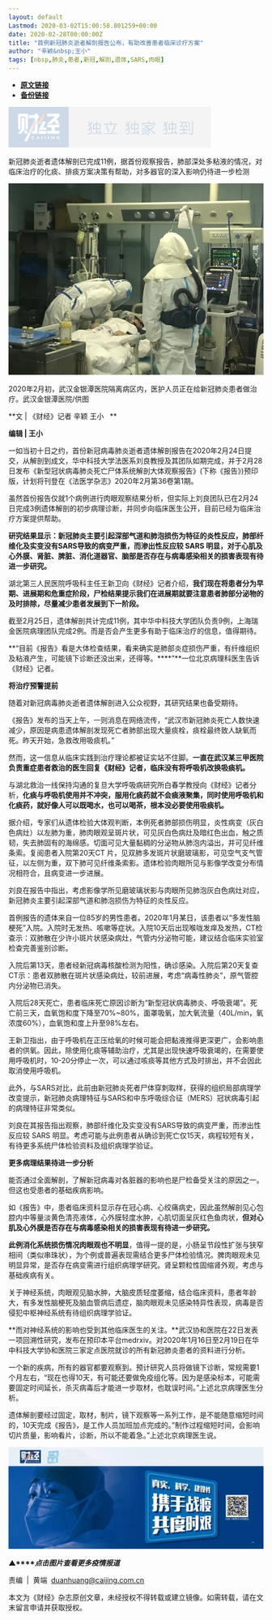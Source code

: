 ```yaml
---
layout: default
Lastmod: 2020-03-02T15:00:58.801259+00:00
date: 2020-02-28T00:00:00Z
title: "首例新冠肺炎逝者解剖报告公布，有助改善患者临床诊疗方案"
author: "辛颖&nbsp;王小"
tags: [nbsp,肺炎,患者,新冠,解剖,遗体,SARS,肉眼]
---
```


* [**原文链接**](https://mp.weixin.qq.com/s/uNsKRRrJcZy5jahZabRzYw)
* [**备份链接**](http://archive.today/zseNW)


![](/images/post/77e6cfb5c7ef66e00d9bd04f74961594.jpg)

新冠肺炎逝者遗体解剖已完成11例，据首份观察报告，肺部深处多粘液的情况，对临床治疗的化痰、排痰方案决策有帮助，对多器官的深入影响仍待进一步检测

![](/images/post/e7cbeff7ed3beb15813b14c546323966.jpg)

2020年2月初，武汉金银潭医院隔离病区内，医护人员正在给新冠肺炎患者做治疗。武汉金银潭医院/供图

**文 | 《财经》记者 辛颖 王小   **

**编辑 | 王小**

一如当初十日之约，首份新冠病毒肺炎逝者遗体解剖报告在2020年2月24日提交，从解剖到成文，华中科技大学法医系刘良教授及其团队如期完成，并于2月28日发布《新型冠状病毒肺炎死亡尸体系统解剖大体观察报告》(下称《报告》)预印版，计划将刊登在《法医学杂志》2020年2月第36卷第1期。

虽然首份报告仅就1个病例进行肉眼观察结果分析，但实际上刘良团队已在2月24日完成3例遗体解剖的初步病理诊断，并同步向临床医生公开，目前已经为临床治疗方案提供帮助。

**研究结果显示：新冠肺炎主要引起深部气道和肺泡损伤为特征的炎性反应，肺部纤维化及实变没有SARS导致的病变严重，而渗出性反应较 SARS 明显，对于心肌及心外膜、肾脏、脾脏、消化道器官、脑部是否存在与病毒感染相关的损害表现有待进一步研究。**

湖北第三人民医院呼吸科主任王新卫向《财经》记者介绍，**我们现在将患者分为早期、进展期和危重症阶段，尸检结果提示我们在进展期就要注意患者肺部分泌物的及时排除，尽量减少患者发展到下一阶段。**

截至2月25日，遗体解剖共计完成11例，其中华中科技大学团队负责9例，上海瑞金医院病理团队完成2例。而是否会产生更多有助于临床治疗的信息，值得期待。

**“目前《报告》看是大体检查结果，看来确实是肺部炎症损伤严重，有纤维组织及粘液产生，可能镜下诊断还没出来，还得等。****”**一位北京病理科医生告诉《财经》记者。

**将治疗预警提前**

随着对新冠病毒肺炎逝者遗体解剖进入公众视野，其研究结果也备受期待。

《报告》发布的当天上午，一则消息在网络流传，“武汉市新冠肺炎死亡人数快速减少，原因是病患遗体解剖发现死亡者肺部出现大量痰栓，痰栓最终致人缺氧而死。昨天开始，急救改用吸痰机。”

然而，这一信息从临床实践到治疗理论都被证实站不住脚。**一直在武汉某三甲医院负责重症患者救治的医生回复《财经》记者，临床没有将呼吸机改换吸痰机。**

与湖北救治一线保持沟通的复旦大学呼吸病研究所白春学教授向《财经》记者分析，**化痰与呼吸机使用并不冲突，服用化痰药就不会痰液聚集，同时使用呼吸机和化痰药，就好像人可以既喝水，也可以喝茶，根本没必要使用吸痰机。**

据介绍，专家们从遗体检验大体观判断，本例死者肺部损伤明显，炎性病变（灰白色病灶）以左肺为重，肺肉眼观呈斑片状，可见灰白色病灶及暗红色出血，触之质韧，失去肺固有的海绵感。切面可见大量黏稠的分泌物从肺泡内溢出，并可见纤维条索。复阅患者入院第20天CT 片，见双肺多发斑片状磨玻璃影，可见空气支气管征，以左侧为重，双下肺可见纤维条索影。遗体检验肉眼所见与影像学改变分布情况相符合，且病变进一步进展。

刘良在报告中指出，考虑影像学所见磨玻璃状影与肉眼所见肺泡灰白色病灶对应，新冠肺炎主要引起深部气道和肺泡损伤为特征的炎性反应。

首例报告的遗体来自一位85岁的男性患者。2020年1月某日，该患者以“多发性脑梗死”入院。入院时无发热、咳嗽等症状。入院10天后出现喉咙发痒及发热，CT检查示：双肺散在少许小斑片状感染病灶，气管内分泌物可能，建议结合临床实验室检查完善鉴别诊断。

入院后第13天，患者经新冠病毒核酸检测为阳性，确诊感染。入院后第20天复查CT示：患者双肺散在斑片状感染病灶，较前进展，考虑“病毒性肺炎”，原气管腔内分泌物已消失。

入院后28天死亡，患者临床死亡原因诊断为“新型冠状病毒肺炎、呼吸衰竭”。死亡前三天，血氧饱和度下降至70%~80%，面罩吸氧，加大氧流量（40L/min，氧浓度60%），血氧饱和度上升至98%左右。

王新卫指出，由于呼吸机在正压给氧的时候可能会把黏液推得更深更广，会影响患者的供氧。因此，除使用化痰等辅助治疗，尤其是出现快速呼吸衰竭的，在需要使用呼吸机时，10-20分停止一次，可以通过咳痰等其他方式及时排出，并不会因此取消使用呼吸机。

此外，与SARS对比，此前由新冠肺炎死者尸体穿刺取样，获得的组织局部病理学改变提示，新冠肺炎病理特征与SARS和中东呼吸综合征（MERS）冠状病毒引起的病理特征非常类似。

刘良在其报告指出观察，肺部纤维化及实变没有SARS导致的病变严重，而渗出性反应较 SARS 明显。考虑可能与此例患者从确诊到死亡仅15天，病程较短有关，有待更多系统尸体检验资料及组织病理学验证。

**更多病理结果待进一步分析**

能否通过全面解剖，了解新冠病毒对各脏器的影响也是尸检备受关注的原因之一。但这也受患者的基础疾病影响。

如《报告》中，患者临床资料显示存在冠心病、心绞痛病史，因此虽然解剖见心包腔内中等量淡黄色清亮液体，心外膜轻度水肿，心肌切面呈灰红色鱼肉状，**但对心肌及心外膜是否存在与病毒感染相关的损害表现有待进一步研究。**

**此例消化系统损伤情况肉眼观也不明显**，值得一提的是，小肠呈节段性扩张与狭窄相间（类似串珠状），为个例或普遍表现需结合更多尸体检验情况。脾肉眼观未见明显异常，是否存在病变需进行组织病理学研究。肾呈颗粒性固缩肾外观，考虑与基础疾病有关。

关于神经系统，肉眼观见脑水肿，大脑皮质轻度萎缩，结合临床资料，患者年龄大，有多发性脑梗死及脑血管病后遗症，脑肉眼观未见感染特异性表现，病毒是否侵犯中枢神经系统有待组织病理学验证。

**而对神经系统的影响也受到其他临床医生的关注。**武汉协和医院在22日发表一项回溯性研究，发布在预印本平台medrxiv。对2020年1月16日至2月19日在华中科技大学协和医院三家定点医院就诊的所有新冠肺炎患者的资料进行分析。

一个新的疾病，所有的器官都要观察到。预计研究人员将做镜下诊断，常规需要1个月左右，“现在也得10天，有可能还要做免疫组化等。因为是感染标本，可能需要固定时间延长，杀灭病毒后才能进一步取材，也耽误时间。”上述北京病理医生分析。

遗体解剖要经过固定，取材，制片，镜下观察等一系列工作，是不能随意缩短时间的，10天完成《报告》，是工作人员加班加点完成的。”制作过程缩短时间，会影响切片质量，影响看片，诊断，所以不能着急。”上述北京病理医生说。

[![](/images/post/4d24a5670c9a87791ea8b757d030c0d3.jpg)](https://mp.weixin.qq.com/mp/homepage?__biz=MjM5NDU5NTM4MQ==&hid=29&sn=21c0f34c737748fe3b2c372bb40ae622)

**▲****_点击图片查看更多疫情报道_**

  

  

责编  |  黄端  duanhuang@caijing.com.cn

本文为《财经》杂志原创文章，未经授权不得转载或建立镜像。如需转载，请在文末留言申请并获取授权。

